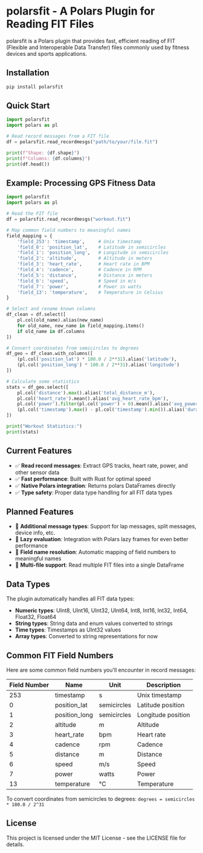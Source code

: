 # polarsfit - A Polars Plugin for Reading FIT Files

polarsfit is a Polars plugin that provides fast, efficient reading of FIT (Flexible and Interoperable Data Transfer) files commonly used by fitness devices and sports applications.

## Installation

```bash
pip install polarsfit
```

## Quick Start

```python
import polarsfit
import polars as pl

# Read record messages from a FIT file
df = polarsfit.read_recordmesgs("path/to/your/file.fit")

print(f"Shape: {df.shape}")
print(f"Columns: {df.columns}")
print(df.head())
```

## Example: Processing GPS Fitness Data

```python
import polarsfit
import polars as pl

# Read the FIT file
df = polarsfit.read_recordmesgs("workout.fit")

# Map common field numbers to meaningful names
field_mapping = {
    'field_253': 'timestamp',     # Unix timestamp
    'field_0': 'position_lat',    # Latitude in semicircles
    'field_1': 'position_long',   # Longitude in semicircles
    'field_2': 'altitude',        # Altitude in meters
    'field_3': 'heart_rate',      # Heart rate in BPM
    'field_4': 'cadence',         # Cadence in RPM
    'field_5': 'distance',        # Distance in meters
    'field_6': 'speed',           # Speed in m/s
    'field_7': 'power',           # Power in watts
    'field_13': 'temperature',    # Temperature in Celsius
}

# Select and rename known columns
df_clean = df.select([
    pl.col(old_name).alias(new_name)
    for old_name, new_name in field_mapping.items()
    if old_name in df.columns
])

# Convert coordinates from semicircles to degrees
df_geo = df_clean.with_columns([
    (pl.col('position_lat') * 180.0 / 2**31).alias('latitude'),
    (pl.col('position_long') * 180.0 / 2**31).alias('longitude')
])

# Calculate some statistics
stats = df_geo.select([
    pl.col('distance').max().alias('total_distance_m'),
    pl.col('heart_rate').mean().alias('avg_heart_rate_bpm'),
    pl.col('power').filter(pl.col('power') > 0).mean().alias('avg_power_watts'),
    (pl.col('timestamp').max() - pl.col('timestamp').min()).alias('duration_seconds')
])

print("Workout Statistics:")
print(stats)
```

## Current Features

-   ✅ **Read record messages**: Extract GPS tracks, heart rate, power, and other sensor data
-   ✅ **Fast performance**: Built with Rust for optimal speed
-   ✅ **Native Polars integration**: Returns polars DataFrames directly
-   ✅ **Type safety**: Proper data type handling for all FIT data types

## Planned Features

-   🔄 **Additional message types**: Support for lap messages, split messages, device info, etc.
-   🔄 **Lazy evaluation**: Integration with Polars lazy frames for even better performance
-   🔄 **Field name resolution**: Automatic mapping of field numbers to meaningful names
-   🔄 **Multi-file support**: Read multiple FIT files into a single DataFrame

## Data Types

The plugin automatically handles all FIT data types:

-   **Numeric types**: UInt8, UInt16, UInt32, UInt64, Int8, Int16, Int32, Int64, Float32, Float64
-   **String types**: String data and enum values converted to strings
-   **Time types**: Timestamps as UInt32 values
-   **Array types**: Converted to string representations for now

## Common FIT Field Numbers

Here are some common field numbers you'll encounter in record messages:

| Field Number | Name          | Unit        | Description        |
| ------------ | ------------- | ----------- | ------------------ |
| 253          | timestamp     | s           | Unix timestamp     |
| 0            | position_lat  | semicircles | Latitude position  |
| 1            | position_long | semicircles | Longitude position |
| 2            | altitude      | m           | Altitude           |
| 3            | heart_rate    | bpm         | Heart rate         |
| 4            | cadence       | rpm         | Cadence            |
| 5            | distance      | m           | Distance           |
| 6            | speed         | m/s         | Speed              |
| 7            | power         | watts       | Power              |
| 13           | temperature   | °C          | Temperature        |

To convert coordinates from semicircles to degrees: `degrees = semicircles * 180.0 / 2^31`

## License

This project is licensed under the MIT License - see the LICENSE file for details.
